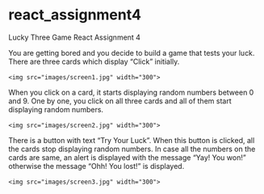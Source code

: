 # react_assignment4
Lucky Three Game React Assignment 4

You are getting bored and you decide to build a game that tests your luck. There are three cards which display “Click” initially.

    <img src="images/screen1.jpg" width="300">

When you click on a card, it starts displaying random numbers between 0 and 9. One by one, you click on all three cards and all of them start displaying random numbers.


    <img src="images/screen2.jpg" width="300">

There is a button with text “Try Your Luck”. When this button is clicked, all the cards stop displaying random numbers. In case all the numbers on the cards are same, an alert is displayed with the message “Yay! You won!” otherwise the message “Ohh! You lost!” is displayed.


    <img src="images/screen3.jpg" width="300">
